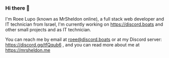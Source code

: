 ### Hi there 👋
I'm Roee Lupo (known as MrSheldon online), a full stack web developer and IT technician from Israel, I'm currently working on https://discord.boats and other small projects and as IT technician.

You can reach me by email at roee@discord.boats or at my Discord server: https://discord.gg/tfQqub6 , and you can read more about me at https://mrsheldon.me
